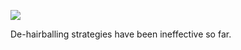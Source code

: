 ![](https://db-feed.s3.amazonaws.com/legacy/Screen_Shot_2017-10-26_at_2_24_43_PM-1509042331714.png)

De-hairballing strategies have been ineffective so far.

